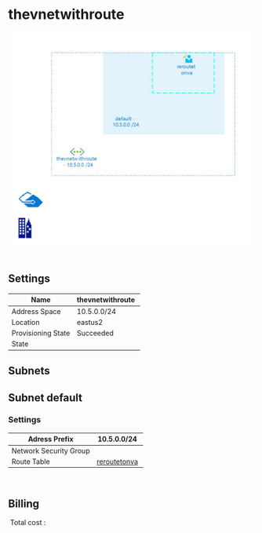 # thevnetwithroute
![Cloudockit](../assets/832d5e2e56dd4c5891968188cbe78815.jpg) 
## Settings


| Name | thevnetwithroute  |
| --- | --- |
| Address Space | 10.5.0.0/24  |
| Location | eastus2  |
| Provisioning State | Succeeded  |
| State |   |


## Subnets

## Subnet default

### Settings


| Adress Prefix | 10.5.0.0/24  |
| --- | --- |
| Network Security Group |   |
| Route Table | [reroutetonva](reroutetonva--747290517.md)  |

 
## Billing
 Total cost : 
